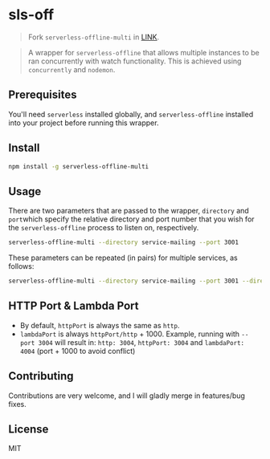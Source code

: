 # sls-off

> Fork `serverless-offline-multi` in [LINK](https://github.com/isitgeorge/serverless-offline-multi).

> A wrapper for `serverless-offline` that allows multiple instances to be ran concurrently with watch functionality. This is achieved using `concurrently` and `nodemon`.

## Prerequisites

You'll need `serverless` installed globally, and `serverless-offline` installed into your project before running this wrapper.  

## Install

```bash
npm install -g serverless-offline-multi
```

## Usage

There are two parameters that are passed to the wrapper, `directory` and `port`which specify the relative directory and port number that you wish for the `serverless-offline` process to listen on, respectively.

```bash
serverless-offline-multi --directory service-mailing --port 3001
```
These parameters can be repeated (in pairs) for multiple services, as follows:

```bash
serverless-offline-multi --directory service-mailing --port 3001 --directory service-account --port 3002
```

## HTTP Port & Lambda Port

* By default, `httpPort` is always the same as `http`.
* `lambdaPort` is always `httpPort/http` + 1000. Example, running with `--port 3004` will result in: `http: 3004`, `httpPort: 3004` and `lambdaPort: 4004` (port + 1000 to avoid conflict)

## Contributing
Contributions are very welcome, and I will gladly merge in features/bug fixes.

## License

MIT